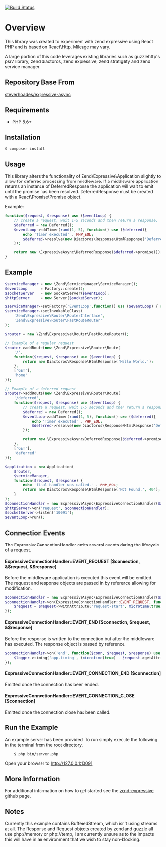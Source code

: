 [![Build Status](https://travis-ci.org/steverhoades/expressive-async.svg?branch=master)](https://travis-ci.org/steverhoades/expressive-async)

# Overview
This library was created to experiment with zend expressive using React PHP and is based on React\Http.  Mileage may vary.

A large portion of this code leverages existing libraries such as guzzlehttp's psr7 library, zend diactoros, zend expressive, zend stratigility and zend service manager.

## Repository Base From
[steverhoades/expressive-async](https://github.com/steverhoades/expressive-async)

## Requirements
* PHP 5.6+

## Installation
    $ composer install

## Usage
This library alters the functionality of Zend\Expressive\Application slightly to allow for deferred processing from middleware.  If a middleware application returns an instance of DeferredResponse the application will wait to emit until the promise has been resolved.  DeferredResponse must be created with a React\Promise\Promise object.

Example:
```php
function($request, $response) use ($eventLoop) {
    // create a request, wait 1-5 seconds and then return a response.
    $deferred = new Deferred();
    $eventLoop->addTimer(rand(1, 5), function() use ($deferred){
        echo 'Timer executed' . PHP_EOL;
        $deferred->resolve(new Diactoros\Response\HtmlResponse('Deferred response.'));
    });

    return new \ExpressiveAsync\DeferredResponse($deferred->promise());
}
```

## Example

```php
$serviceManager = new \Zend\ServiceManager\ServiceManager();
$eventLoop      = Factory::create();
$socketServer   = new SocketServer($eventLoop);
$httpServer     = new Server($socketServer);

$serviceManager->setFactory('EventLoop',function() use ($eventLoop) { return $eventLoop; });
$serviceManager->setInvokableClass(
    'Zend\Expressive\Router\RouterInterface',
    'Zend\Expressive\Router\FastRouteRouter'
);

$router = new \Zend\Expressive\Router\FastRouteRouter();

// Example of a regular request
$router->addRoute(new \Zend\Expressive\Router\Route(
    '/',
    function($request, $response) use ($eventLoop) {
        return new Diactoros\Response\HtmlResponse('Hello World.');
    },
    ['GET'],
    'home'
));

// Example of a deferred request
$router->addRoute(new \Zend\Expressive\Router\Route(
    '/deferred',
    function($request, $response) use ($eventLoop) {
        // create a request, wait 1-5 seconds and then return a response.
        $deferred = new Deferred();
        $eventLoop->addTimer(rand(1, 5), function() use ($deferred){
            echo 'Timer executed' . PHP_EOL;
            $deferred->resolve(new Diactoros\Response\HtmlResponse('Deferred response.'));
        });

        return new \ExpressiveAsync\DeferredResponse($deferred->promise());
    },
    ['GET'],
    'deferred'
));

$application = new Application(
    $router,
    $serviceManager,
    function($request, $response) {
        echo 'final handler was called.' . PHP_EOL;
        return new Diactoros\Response\HtmlResponse('Not Found.', 404);
    }
);
$connectionHandler = new ExpressiveAsync\ExpressiveConnectionHandler($application);
$httpServer->on('request', $connectionHandler);
$socketServer->listen('10091');
$eventLoop->run();
```
## Connection Events
The ExpressiveConnectionHandler emits several events during the lifecycle of a request.

#### ExpressiveConnectionHandler::EVENT_REQUEST [$connection, &$request, &$response]
Before the middleware application is executed this event will be emitted.  The request and response objects are passed in by reference allowing for modification.

```php
$connectionHandler = new ExpressiveAsync\ExpressiveConnectionHandler($application);
$connectionHandler->on(ExpressiveConnectionHandler::EVENT_REQUEST, function ($conn, &$request, $response) {
    $request = $request->withAttribute('request-start', microtime(true))
});
```

#### ExpressiveConnectionHandler::EVENT_END [$connection, $request, &$response]
Before the response is written to the connection but after the middleware has executed.  The response object is passed by reference.
```php
$connectionHandler->on('end', function($conn, $request, $response) use ($logger) {
    $logger->timing('app.timing', (microtime(true) - $request->getAttribute('request-start')) * 1000);
});
```
 
#### ExpressiveConnectionHandler::EVENT_CONNECTION_END [$connection]
Emitted once the connection has been ended.

#### ExpressiveConnectionHandler::EVENT_CONNECTION_CLOSE [$connection]
Emitted once the connection close has been called.

## Run the Example
An example server has been provided. To run simply execute the following in the terminal from the root directory.

```
    $ php bin/server.php
```

Open your browser to http://127.0.0.1:10091

## More Information
For additional information on how to get started see the [zend-expressive](https://github.com/zendframework/zend-expressive) github page.

## Notes
Currently this example contains BufferedStream, which isn't using streams at all.  The Response and Request objects created by zend and guzzle all use php://memory or php://temp, I am currently unsure as to the impacts this will have in an environment that we wish to stay non-blocking.

